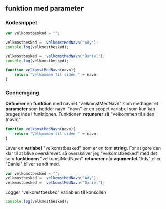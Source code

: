 
## funktion med parameter
### Kodesnippet
```javascript
var velkomstbesked = "";

velkmostbesked =  velkomstMedNavn("Ady");
console.log(velkmostbesked);

velkmostbesked =  velkomstMedNavn("Daniel");
console.log(velkmostbesked);

function velkomstMedNavn(navn){
	return "Velkommen til siden " + navn;
}
```

### Gennemgang
**Definerer** en **funktion** med navnet "velkomstMedNavn" som medtager et **parameter** som hedder navn. "navn" er en scopet variabel som kun kan bruges inde i funktionen. Funktionen **retunerer** så "Velkommen til siden (navn)".
```javascript
function velkomstMedNavn(navn){
	return "Velkommen til siden " + navn;
}
```

Laver en **variabel** "velkomstbesked" som er en tom **string**. For at gøre den klar til at blive overskrevet. så overskriver jeg "velkomstbesked" med det som **funktionen** "velkomstMedNavn" **retunerer** når **agumentet** "Ady" eller "Daniel" bliver sendt med.
```javascript
var velkomstbesked = "";
velkmostbesked =  velkomstMedNavn("Ady");
velkmostbesked =  velkomstMedNavn("Daniel");
```

Logger "velkomstbesked" variablen til konsollen 
```javascript
console.log(velkmostbesked);
```